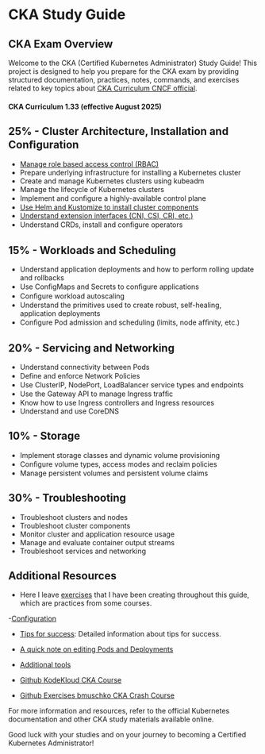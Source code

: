 # CKA Study Guide

## CKA Exam Overview
Welcome to the CKA (Certified Kubernetes Administrator) Study Guide! This project is designed to help you prepare for the CKA exam by providing structured documentation, practices, notes, commands, and exercises related to key topics about [CKA Curriculum CNCF official](https://github.com/cncf/curriculum).  


#### CKA Curriculum 1.33 (effective August 2025)

## 25% - Cluster Architecture, Installation and Conﬁguration

- [Manage role based access control (RBAC)](src/index.md)
- Prepare underlying infrastructure for installing a Kubernetes cluster
- Create and manage Kubernetes clusters using kubeadm
- Manage the lifecycle of Kubernetes clusters
- Implement and conﬁgure a highly-available control plane
- [Use Helm and Kustomize to install cluster components](https://github.com/eduflornet/cka-study-guide/blob/main/docs/helm_and_kustomize.md)
- [Understand extension interfaces (CNI, CSI, CRI, etc.)](https://github.com/eduflornet/cka-study-guide/blob/main/docs/extension_interfaces_CNI_CSI_CRI.md)
- Understand CRDs, install and conﬁgure operators

## 15% - Workloads and Scheduling
- Understand application deployments and how to perform rolling update and rollbacks
- Use ConﬁgMaps and Secrets to conﬁgure applications
- Conﬁgure workload autoscaling
- Understand the primitives used to create robust, self-healing, application deployments
- Conﬁgure Pod admission and scheduling (limits, node afﬁnity, etc.)

## 20% - Servicing and Networking
- Understand connectivity between Pods
- Deﬁne and enforce Network Policies
- Use ClusterIP, NodePort, LoadBalancer service types and endpoints
- Use the Gateway API to manage Ingress trafﬁc
- Know how to use Ingress controllers and Ingress resources
- Understand and use CoreDNS

## 10% - Storage
- Implement storage classes and dynamic volume provisioning
- Conﬁgure volume types, access modes and reclaim policies
- Manage persistent volumes and persistent volume claims

## 30% - Troubleshooting
- Troubleshoot clusters and nodes
- Troubleshoot cluster components
- Monitor cluster and application resource usage
- Manage and evaluate container output streams
- Troubleshoot services and networking

## Additional Resources

- Here I leave [exercises](https://github.com/eduflornet/cka-study-guide/blob/main/src/exercises/) that I have been creating throughout this guide, which are practices from some courses.

-[Configuration](https://github.com/eduflornet/cka-study-guide/blob/main/docs/configuration.md)

- [Tips for success](https://github.com/eduflornet/cka-study-guide/blob/main/docs/cka_tips.md): Detailed information about tips for success.

- [A quick note on editing Pods and Deployments](https://github.com/eduflornet/cka-study-guide/blob/main/docs/edit_pods_deployments.md)

- [Additional tools](https://github.com/eduflornet/cka-study-guide/blob/main/docs/additional_tools.md)

- [Github KodeKloud CKA Course](https://github.com/kodekloudhub/certified-kubernetes-administrator-course?tab=readme-ov-file)

- [Github Exercises bmuschko CKA Crash Course](https://github.com/bmuschko/cka-crash-course/tree/master/exercises)

For more information and resources, refer to the official Kubernetes documentation and other CKA study materials available online.

Good luck with your studies and on your journey to becoming a Certified Kubernetes Administrator!
